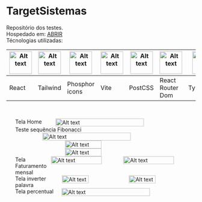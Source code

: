 # TargetSistemas
Repositório dos testes.<br>
Hospedado em: <a href="https://target-sistemas.vercel.app">ABRIR</a><br>
Técnologias utilizadas:

<table>
  <thead>
    <th><img
  src="https://upload.wikimedia.org/wikipedia/commons/thumb/a/a7/React-icon.svg/2300px-React-icon.svg.png"
  alt="Alt text"
  title="Optional title"
  style="display: inline-block; margin: 0 auto; width: 60px"></th>
  <th><img
  src="https://upload.wikimedia.org/wikipedia/commons/thumb/d/d5/Tailwind_CSS_Logo.svg/2048px-Tailwind_CSS_Logo.svg.png"
  alt="Alt text"
  title="Optional title"
  style="display: inline-block; margin: 0 auto; width: 60px"></th>
  <th><img
  src="https://cdn.iconscout.com/icon/free/png-256/phosphor-logo-3604441-3004777.png"
  alt="Alt text"
  title="Optional title"
  style="display: inline-block; margin: 0 auto; width: 60px"></th>
  <th><img
  src="https://vitejs.dev/logo.svg"
  alt="Alt text"
  title="Optional title"
  style="display: inline-block; margin: 0 auto; width: 60px"></th>
  <th><img
  src="https://upload.wikimedia.org/wikipedia/commons/thumb/b/bc/PostCSS_Logo.svg/1200px-PostCSS_Logo.svg.png"
  alt="Alt text"
  title="Optional title"
  style="display: inline-block; margin: 0 auto; width: 60px"></th>
  <th><img
  src="https://res.cloudinary.com/practicaldev/image/fetch/s--bvQtwOo5--/c_imagga_scale,f_auto,fl_progressive,h_500,q_auto,w_1000/https://reacttraining.com/images/blog/reach-react-router-future.png"
  alt="Alt text"
  title="Optional title"
  style="display: inline-block; margin: 0 auto; width: 60px"></th>
  <th><img
  src="https://upload.wikimedia.org/wikipedia/commons/thumb/4/4c/Typescript_logo_2020.svg/512px-Typescript_logo_2020.svg.png"
  alt="Alt text"
  title="Optional title"
  style="display: inline-block; margin: 0 auto; width: 60px"></th>
  </thead>
  <tbody>
    <td>React</td>
    <td>Tailwind</td>
    <td>Phosphor icons</td>
    <td>Vite</td>
    <td>PostCSS</td>
    <td>React Router Dom</td>
    <td>TypeScript</td>
  </tbody>
</table>

<br>

<ul>
  <li style="display: flex; flex-direction: row; justify-content: center;">Tela Home <br>
    <img
      src="https://user-images.githubusercontent.com/89823203/177059981-478ea545-3ff6-4492-b053-b0729be5df7d.png"
      alt="Alt text"
      title="Optional title"
      style="display: inline-block; margin: 0 auto; width: 70%"
    >
  </li>
  <li style="display: flex; flex-direction: column; justify-content: start; align-items: start;">Teste sequência Fibonacci <br>
    <img
      src="https://user-images.githubusercontent.com/89823203/177026132-54477e36-ae35-4223-82ab-b4416e0eb347.png"
      alt="Alt text"
      title="Optional title"
      style="display: inline-block; margin: 0 auto; width:70%"
    >
    <img
      src="https://user-images.githubusercontent.com/89823203/177026393-af158a18-29af-4bda-8077-7fafc2f5e39a.png"
      alt="Alt text"
      title="Optional title"
      style="display: inline-block; margin: 0 auto; width: 45%"
    >
    <img
      src="https://user-images.githubusercontent.com/89823203/177026356-90bc8214-b651-4521-bb6c-b796986d49af.png"
      alt="Alt text"
      title="Optional title"
      style="display: inline-block; margin: 0 auto; width: 45%"
    >
  </li>
  <li style="display: flex; flex-direction: row; justify-content: center;">Tela Faturamento mensal <br>
    <img
      src="https://user-images.githubusercontent.com/89823203/177026419-2d0e0c25-e258-41c1-b01e-9cb195b3a103.png"
      alt="Alt text"
      title="Optional title"
      style="display: inline-block; margin: 0 auto; width: 70%"
    >
    <img
      src="https://user-images.githubusercontent.com/89823203/177026430-04a4313e-57c7-46d4-81a5-803ce9dd61f8.png"
      alt="Alt text"
      title="Optional title"
      style="display: inline-block; margin: 0 auto; width: 70%"
    >
  </li>
  <li style="display: flex; flex-direction: row; justify-content: center;">Tela inverter palavra <br>
    <img
      src="https://user-images.githubusercontent.com/89823203/177026453-c4f540d7-755e-4836-84cd-f00941db6236.png"
      alt="Alt text"
      title="Optional title"
      style="display: inline-block; margin: 0 auto; width: 40%"
    >
    <img
      src="https://user-images.githubusercontent.com/89823203/177026470-c5b4f168-f546-46fd-bfc2-df9806a9b1ec.png"
      alt="Alt text"
      title="Optional title"
      style="display: inline-block; margin: 0 auto; width: 40%"
    >
  </li>
  <li style="display: flex; flex-direction: row; justify-content: center;">Tela percentual<br>
    <img
      src="https://user-images.githubusercontent.com/89823203/177059915-53653cb4-9cc8-4f0d-874c-542bdd6e09bd.png"
      alt="Alt text"
      title="Optional title"
      style="display: inline-block; margin: 0 auto; width: 70%"
    >
  </li>
</ul>

